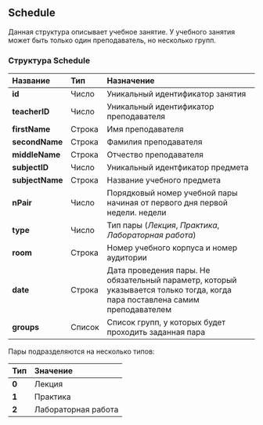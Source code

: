 ## Schedule
Данная структура описывает учебное занятие. У учебного занятия может быть только один преподаватель, но несколько групп.

### Структура Schedule

| Название        | Тип |Назначение     |
| :------------- | :---------- | :------------- |
| **id** | Число |Уникальный идентификатор занятия
| **teacherID**| Число   | Уникальный идентификатор преподавателя
| **firstName** |  Строка    | Имя преподавателя
| **secondName** | Строка | Фамилия преподавателя
| **middleName** | Строка | Отчество преподавателя
| **subjectID** | Число | Уникальный идентфикатор предмета
| **subjectName** | Строка | Название учебного предмета
| **nPair** | Число | Порядковый номер учебной пары начиная от первого дня первой недели. недели
| **type** | Число |Тип пары (*Лекция*, *Практика*, *Лабораторная работа*)
| **room** | Строка | Номер учебного корпуса и номер аудитории
| **date** | Строка | Дата проведения пары. Не обязательный параметр, который указывается только тогда, когда пара поставлена самим преподавателем
| **groups** |  Список | Список групп, у которых будет проходить заданная пара

Пары подразделяются на несколько типов:

| Тип  | Значение |
| :-- | :-- |
| **0**  |  Лекция |
| **1**  |  Практика |
| **2**  | Лабораторная работа|
